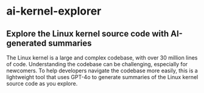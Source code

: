 # ai-kernel-explorer

## Explore the Linux kernel source code with AI-generated summaries

The Linux kernel is a large and complex codebase, with over 30 million lines of code. Understanding the codebase can be challenging, especially for newcomers. To help developers navigate the codebase more easily, this is a lightweight tool that uses GPT-4o to generate summaries of the Linux kernel source code as you explore.
